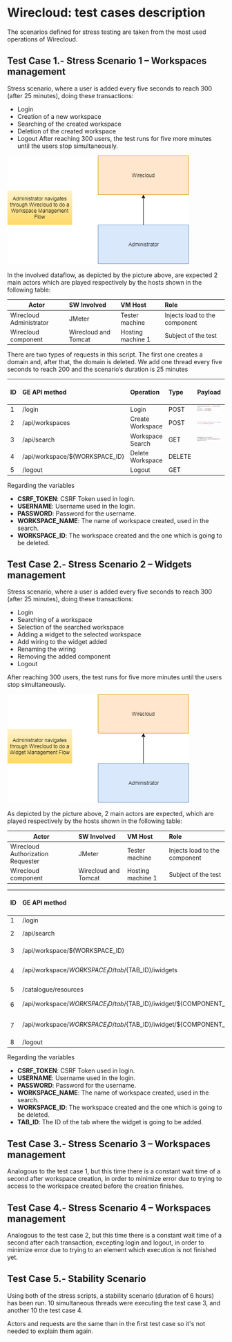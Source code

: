 # Wirecloud: test cases description #

The scenarios defined for stress testing are taken from the most used operations of Wirecloud.

## Test Case 1.- Stress Scenario 1 – Workspaces management ##

Stress scenario, where a user is added every five seconds to reach 300 (after 25 minutes), doing these transactions:
-	Login
-	Creation of a new workspace
-	Searching of the created workspace
-	Deletion of the created workspace
-	Logout
After reaching 300 users, the test runs for five more minutes until the users stop simultaneously.

![Scenario1](./Scenario1.png)

In the involved dataflow, as depicted by the picture above, are expected 2 main actors which are played respectively by the hosts shown in the following table:


| Actor | SW Involved | VM Host | Role |
|-------|:------------|:--------|:-----|
| Wirecloud Administrator | JMeter | Tester machine | Injects load to the component |
| Wirecloud component | Wirecloud and Tomcat | Hosting machine 1 | Subject of the test |

There are two types of requests in this script. The first one creates a domain and, after that, the domain is deleted. We add one thread every five seconds to reach 200 and the scenario’s duration is 25 minutes

|ID	| GE API method	| Operation	| Type	| Payload	| Max. Concurrent Threads |
|---|:--------------|:----------|:------|:----------|:------------------------|
| 1 |	/login |  Login	| POST	| ![Login](./PayloadLogin.png) | 300 |
| 2 |	/api/workspaces | Create Workspace | POST | ![Create Workspace](./PayloadCreateWorkspace.png) | - |
| 3 |	/api/search |  Workspace Search	| GET	| ![Workspace Search](./PayloadWorkspaceSearch.png) | - |
| 4 |	/api/workspace/${WORKSPACE_ID} | Delete Workspace | DELETE |  | - |
| 5 |	/logout |  Logout	| GET	|  | - |

Regarding the variables

- **CSRF_TOKEN**: CSRF Token used in login.
- **USERNAME**: Username used in the login.
- **PASSWORD**: Password for the username.
- **WORKSPACE_NAME**: The name of workspace created, used in the search.
- **WORKSPACE_ID**: The workspace created and the one which is going to be deleted.



## Test Case 2.- Stress Scenario 2 – Widgets management ##

Stress scenario, where a user is added every five seconds to reach 300 (after 25 minutes), doing these transactions:

-	Login
-	Searching of a workspace
-	Selection of the searched workspace
-	Adding a widget to the selected workspace
-	Add wiring to the widget added
-	Renaming the wiring
-	Removing the added component
-	Logout

After reaching 300 users, the test runs for five more minutes until the users stop simultaneously.


![Scenario2](./Scenario2.png)

As depicted by the picture above, 2 main actors are expected, which are played respectively by the hosts shown in the following table:

| Actor | SW Involved | VM Host | Role |
|-------|:------------|:--------|:-----|
| Wirecloud Authorization Requester | JMeter | Tester machine | Injects load to the component |
| Wirecloud component | Wirecloud and Tomcat | Hosting machine 1 | Subject of the test |

|ID	| GE API method	| Operation	| Type	| Payload	| Max. Concurrent Threads |
|---|:--------------|:----------|:------|:----------|:------------------------|
| 1 |	/login |  Login	| POST	| ![Login](./PayloadLogin.png) | 300 |
| 2 |	/api/search |  Workspace Search	| GET	| ![Workspace Search](./PayloadWorkspaceSearch.png) | - |
| 3 |	/api/workspace/${WORKSPACE_ID} | Select Workspace | GET | | - |
| 4 |	/api/workspace/${WORKSPACE_ID}/tab/${TAB_ID}/iwidgets | Add Workspace Component| POST | ![Add Workspace Component](./PayloadAddComponent.png)  | - |
| 5 |	/catalogue/resources | Add Wiring | GET |  | ![Add Wiring](./PayloadAddWiring.png) |
| 6 |	/api/workspace/${WORKSPACE_ID}/tab/${TAB_ID}/iwidget/${COMPONENT_ID} |  Rename Wiring	| POST	| ![Rename Wiring](./PayloadRenameWiring.png) | - |
| 7 |	/api/workspace/${WORKSPACE_ID}/tab/${TAB_ID}/iwidget/${COMPONENT_ID} | Remove Workspace Component | DELETE |  | - |
| 8 |	/logout |  Logout	| GET	|  | - |

Regarding the variables

- **CSRF_TOKEN**: CSRF Token used in login.
- **USERNAME**: Username used in the login.
- **PASSWORD**: Password for the username.
- **WORKSPACE_NAME**: The name of workspace created, used in the search.
- **WORKSPACE_ID**: The workspace created and the one which is going to be deleted.
- **TAB_ID**: The ID of the tab where the widget is going to be added.


## Test Case 3.- Stress Scenario 3 – Workspaces management ##

Analogous to the test case 1, but this time there is a constant wait time of a second after workspace creation, in order to minimize error due to trying to access to the workspace created before the creation finishes.


## Test Case 4.- Stress Scenario 4 – Workspaces management ##

Analogous to the test case 2, but this time there is a constant wait time of a second after each transaction, excepting login and logout, in order to minimize error due to trying to an element which execution is not finished yet.


## Test Case 5.- Stability Scenario ##

Using both of the stress scripts, a stability scenario (duration of 6 hours) has been run. 10 simultaneous threads were executing the test case 3, and another 10 the test case 4. 

Actors and requests are the same than in the first test case so it's not needed to explain them again.




